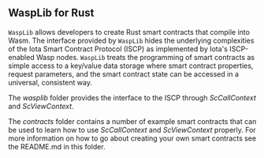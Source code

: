 ## WaspLib for Rust

`WaspLib` allows developers to create Rust smart contracts that compile into Wasm. The interface
provided by `WaspLib` hides the underlying complexities of the Iota Smart Contract Protocol (ISCP)
as implemented by Iota's ISCP-enabled Wasp nodes.
`WaspLib` treats the programming of smart contracts as simple access to a key/value data storage
where smart contract properties, request parameters, and the smart contract state can be accessed
in a universal, consistent way.

The _wasplib_ folder provides the interface to the ISCP through _ScCallContext_ and _ScViewContext_.

The _contracts_ folder contains a number of example smart contracts that can be used to learn how
to use _ScCallContext_ and _ScViewContext_ properly. For more information on how to go about
creating your own smart contracts see the README.md in this folder.

